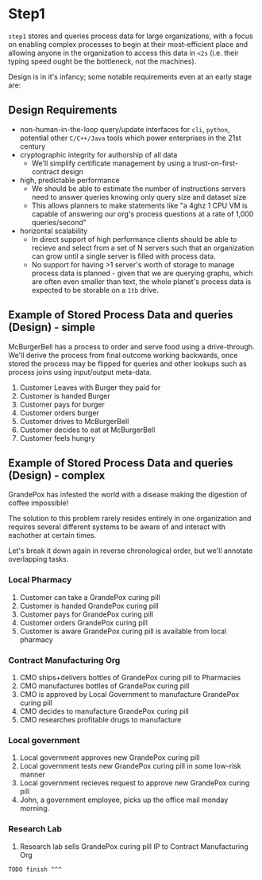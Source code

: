 
# Step1

`step1` stores and queries process data for large organizations, with a focus on
enabling complex processes to begin at their most-efficient place and allowing anyone in the
organization to access this data in `<2s` (i.e. their typing speed ought be the bottleneck, not the machines).

Design is in it's infancy; some notable requirements even at an early stage are:

## Design Requirements

 - non-human-in-the-loop query/update interfaces for `cli`, `python`, potential other `C/C++/Java` tools which power enterprises in the 21st century
 - cryptographic integrity for authorship of all data
    - We'll simplify certificate management by using a trust-on-first-contract design
 - high, predictable performance
    - We should be able to estimate the number of instructions servers need to answer queries knowing only query size and dataset size
    - This allows planners to make statements like "a 4ghz 1 CPU VM is capable of answering our org's process questions at a rate of 1,000 queries/second"
 - horizontal scalability
    - In direct support of high performance clients should be able to recieve and select from a set of N servers such that an organization can grow until a single server is filled with process data.
    - No support for having >1 server's worth of storage to manage process data is planned - given that we are querying graphs, which are often even smaller than text, the whole planet's process data is expected to be storable on a `1tb` drive.



## Example of Stored Process Data and queries (Design) - simple

McBurgerBell has a process to order and serve food using a drive-through. We'll derive the process from final outcome working backwards,
once stored the process may be flipped for queries and other lookups such as process joins using input/output meta-data.

1. Customer Leaves with Burger they paid for
2. Customer is handed Burger
3. Customer pays for burger
4. Customer orders burger
5. Customer drives to McBurgerBell
6. Customer decides to eat at McBurgerBell
7. Customer feels hungry

## Example of Stored Process Data and queries (Design) - complex

GrandePox has infested the world with a disease making the digestion of coffee impossible!

The solution to this problem rarely resides entirely in one organization and
requires several different systems to be aware of and interact with eachother at certain times.

Let's break it down again in reverse chronological order, but we'll annotate overlapping tasks.

### Local Pharmacy

1. Customer can take a GrandePox curing pill
2. Customer is handed GrandePox curing pill
3. Customer pays for GrandePox curing pill
4. Customer orders GrandePox curing pill
5. Customer is aware GrandePox curing pill is available from local pharmacy

### Contract Manufacturing Org

1. CMO ships+delivers bottles of GrandePox curing pill to Pharmacies
2. CMO manufactures bottles of GrandePox curing pill
3. CMO is approved by Local Government to manufacture GrandePox curing pill
4. CMO decides to manufacture GrandePox curing pill
5. CMO researches profitable drugs to manufacture

### Local government

1. Local government approves new GrandePox curing pill
2. Local government tests new GrandePox curing pill in some low-risk manner
3. Local government recieves request to approve new GrandePox curing pill
4. John, a government employee, picks up the office mail monday morning.

### Research Lab

1. Research lab sells GrandePox curing pill IP to Contract Manufacturing Org


`TODO finish ^^^`







